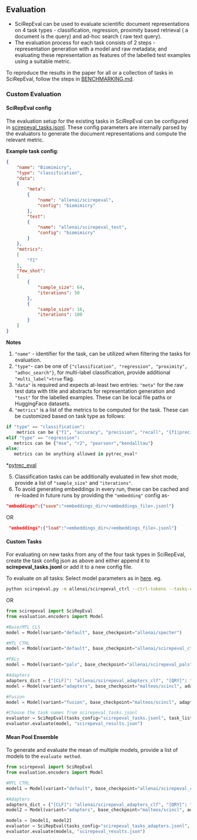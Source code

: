 ## Evaluation

 - SciRepEval can be used to evaluate scientific document representations on 4 task types - classification, regression, proximity based retrieval ( a document is the query) and ad-hoc search ( raw text query).
 - The evaluation process for each task consists of 2 steps - representation generation with a model and raw metadata; and evaluating these representation as features of the labelled test examples using a suitable metric.

To reproduce the results in the paper for all or a collection of tasks in SciRepEval, follow the steps in [BENCHMARKING.md](https://github.com/allenai/scirepeval/blob/main/BENCHMARKING.md).


### Custom Evaluation
#### SciRepEval config
The evaluation setup for the existing tasks in SciRepEval can be configured in [scirepeval_tasks.jsonl](https://github.com/allenai/scirepeval/blob/main/scirepeval_tasks.jsonl).
These config parameters are internally parsed by the evaluators to generate the document representations and compute the relevant metric.

**Example task config**:
```json
{
    "name": "Biomimicry",
    "type": "classification",
    "data":
    {
        "meta":
        {
            "name": "allenai/scirepeval",
            "config": "biomimicry"
        },
        "test":
        {
            "name": "allenai/scirepeval_test",
            "config": "biomimicry"
        }
    },
    "metrics":
    [
        "f1"
    ],
    "few_shot":
    [
        {
            "sample_size": 64,
            "iterations": 50
        },
        {
            "sample_size": 16,
            "iterations": 100
        }
    ]
}
```
**Notes**

 1. `"name"` - identifier for the task, can be utilized when filtering the tasks for evaluation.
 2. `"type"`- can be one of `{"classification", "regression", "proximity", "adhoc_search"}`, for multi-label classification, provide additional `"multi_label"=true` flag.
 3. `"data"` is required and expects at-least two entries: `"meta"` for the raw test data with title and abstracts for representation generation and `"test"` for the labelled examples. These can be local file paths or HuggingFace datasets. 
 4. `"metrics"` is a list of the metrics to be computed for the task. These can be customized based on task type as follows:
 ```python
 if "type" == "classification":
	 metrics can be {"f1", "accuracy", "precision", "recall", "{f1|precision|recall}_{macro|micro}"}
elif "type" == "regression":
	metrics can be {"mse", "r2", "pearsonr","kendalltau"}
else:
	metrics can be anything allowed in pytrec_eval* 
 ``` 
 *[pytrec_eval](https://github.com/cvangysel/pytrec_eval)
 
 5. Classification tasks can be additionally evaluated in few shot mode, provide a list of `"sample_size"` and `"iterations"`.
 6. To avoid generating embeddings in every run, these can be cached and re-loaded in future runs by providing the `"embedding"` config as-
 ```json
 "embeddings":{"save":"<embeddings_dir>/<embeddings_file>.jsonl"}
 ``` 
 
 OR
 
 ```json
  "embeddings":{"load":"<embeddings_dir>/<embeddings_file>.jsonl"}
 ```

#### Custom Tasks
For evaluating on new tasks from any of the four task types in SciRepEval, create the task config json as above and either append it to **scirepeval_tasks.jsonl** or add it to a new config file.

To evaluate on all tasks: 
Select model parameters as in [here](https://github.com/allenai/scirepeval/blob/main/BENCHMARKING.md#models). eg.
```bash
python scirepeval.py -m allenai/scirepeval_ctrl --ctrl-tokens --tasks-config scirepeval_tasks.jsonl --output scirepeval_results.json
```
OR

```python
from scirepeval import SciRepEval
from evaluation.encoders import Model

#Base/MTL CLS
model = Model(variant="default", base_checkpoint="allenai/specter")

#MTL CTRL
model = Model(variant="default", base_checkpoint="allenai/scirepeval_ctrl", use_ctrl_codes=True)

#PALs
model = Model(variant="pals", base_checkpoint="allenai/scirepeval_pals", all_tasks=["[CLF]", "[QRY]", "[RGN]", "[PRX]"])

#Adapters
adapters_dict = {"[CLF]": "allenai/scirepeval_adapters_clf", "[QRY]": "allenai/scirepeval_adapters_qry", "[RGN]": "allenai/scirepeval_adapters_rgn", "[PRX]": "allenai/scirepeval_prx"}
model = Model(variant="adapters", base_checkpoint="malteos/scincl", adapters_load_from=adapters_dict, all_tasks=["[CLF]", "[QRY]", "[RGN]", "[PRX]"])

#Fusion
model = Model(variant="fusion", base_checkpoint="malteos/scincl", adapters_load_from=adapters_dict, fusion_load_from=<fusion chkpoint directory>, all_tasks=["[CLF]", "[QRY]", "[RGN]", "[PRX]"])

#Choose the task names from scirepeval_tasks.jsonl
evaluator = SciRepEval(tasks_config="scirepeval_tasks.jsonl", task_list:Optional=[...], task_format:Optional=[...])
evaluator.evaluate(model, "scirepeval_results.json") 
```

#### Mean Pool Ensemble

To generate and evaluate the mean of multiple models, provide a list of models to the `evaluate method`.
```python
from scirepeval import SciRepEval
from evaluation.encoders import Model

#MTL CTRL
model1 = Model(variant="default", base_checkpoint="allenai/scirepeval_ctrl", use_ctrl_codes=True)

#Adapters
adapters_dict = {"[CLF]": "allenai/scirepeval_adapters_clf", "[QRY]": "allenai/scirepeval_adapters_qry", "[RGN]": "allenai/scirepeval_adapters_rgn", "[PRX]": "allenai/scirepeval_adapters_prx"}
model2 = Model(variant="adapters", base_checkpoint="malteos/scincl", adapters_load_from=adapters_dict, all_tasks=["[CLF]", "[QRY]", "[RGN]", "[PRX]"])

models = [model1, model2]
evaluator = SciRepEval(tasks_config="scirepeval_tasks_adapters.jsonl", batch_size=16)
evaluator.evaluate(models, "scirepeval_results.json") 

```

